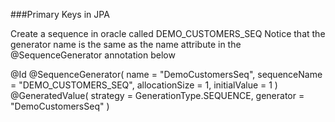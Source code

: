###Primary Keys in JPA


Create a sequence in oracle called DEMO_CUSTOMERS_SEQ
Notice that the generator name is the same as the name attribute in the @SequenceGenerator annotation below


@Id
@SequenceGenerator( name = "DemoCustomersSeq", sequenceName = "DEMO_CUSTOMERS_SEQ", allocationSize = 1, initialValue = 1 )
@GeneratedValue( strategy = GenerationType.SEQUENCE, generator = "DemoCustomersSeq" )